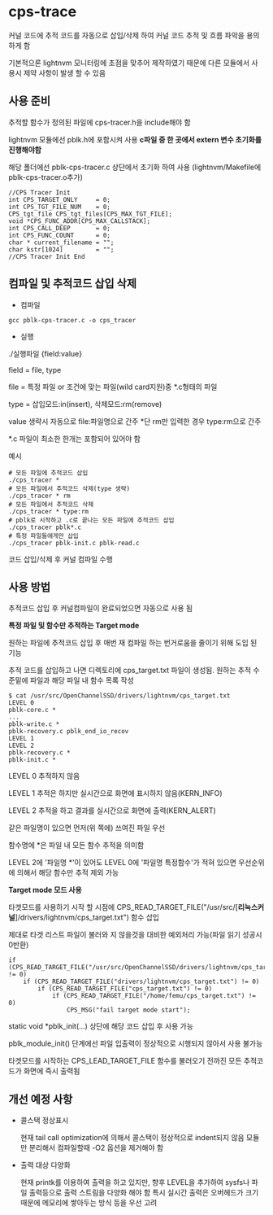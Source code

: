 # cps-trace

커널 코드에 추적 코드를 자동으로 삽입/삭제 하여 커널 코드 추적 및 흐름 파악을 용의하게 함

기본적으론 lightnvm 모니터링에 초점을 맞추어 제작하였기 때문에 다른 모듈에서 사용시 제약 사항이 발생 할 수 있음

## 사용 준비

추적할 함수가 정의된 파일에 cps-tracer.h을 include해야 함

lightnvm 모듈에선 pblk.h에 포함시켜 사용
**c파일 중 한 곳에서  extern 변수 초기화를 진행해야함**

해당 폴더에선 pblk-cps-tracer.c 상단에서 초기화 하여 사용
(lightnvm/Makefile에 pblk-cps-tracer.o추가)
```
//CPS Tracer Init
int CPS_TARGET_ONLY     = 0;
int CPS_TGT_FILE_NUM    = 0;
CPS_tgt_file CPS_tgt_files[CPS_MAX_TGT_FILE];
void *CPS_FUNC_ADDR[CPS_MAX_CALLSTACK];
int CPS_CALL_DEEP       = 0;
int CPS_FUNC_COUNT      = 0;
char * current_filename = "";
char kstr[1024]         = "";
//CPS Tracer Init End
```

## 컴파일 및 추적코드 삽입 삭제
* 컴파일
```
gcc pblk-cps-tracer.c -o cps_tracer
```
* 실행

./실행파일 {field:value}

field = file, type

file = 특정 파일 or 조건에 맞는 파일(wild card지원)중 *.c형태의 파일

type = 삽입모드:in(insert), 삭제모드:rm(remove)

value 생략시 자동으로 file:파일명으로 간주 *단 rm만 입력한 경우 type:rm으로 간주

*.c 파일이 최소한 한개는 포함되어 있어야 함

예시
```
# 모든 파일에 추적코드 삽입
./cps_tracer *
# 모든 파일에서 추적코드 삭제(type 생략)
./cps_tracer * rm
# 모든 파일에서 추적코드 삭제
./cps_tracer * type:rm
# pblk로 시작하고 .c로 끝나는 모든 파일에 추적코드 삽입
./cps_tracer pblk*.c
# 특정 파일들에게만 삽입
./cps_tracer pblk-init.c pblk-read.c 
```

코드 삽입/삭제 후 커널 컴파일 수행

## 사용 방법

추적코드 삽입 후 커널컴파일이 완료되었으면 자동으로 사용 됨

**특정 파일 및 함수만 추적하는 Target mode**

원하는 파일에 추적코드 삽입 후 매번 재 컴파일 하는 번거로움을 줄이기 위해 도입 된 기능

추적 코드를 삽입하고 나면 디렉토리에 cps_target.txt 파일이 생성됨. 원하는 추적 수준밑에 파일과 해당 파일 내 함수 목록 작성
```
$ cat /usr/src/OpenChannelSSD/drivers/lightnvm/cps_target.txt 
LEVEL 0
pblk-core.c *
...
pblk-write.c *
pblk-recovery.c pblk_end_io_recov
LEVEL 1
LEVEL 2
pblk-recovery.c *
pblk-init.c *
```

LEVEL 0 추적하지 않음

LEVEL 1 추적은 하지만 실시간으로 화면에 표시하지 않음(KERN_INFO)

LEVEL 2 추적을 하고 결과를 실시간으로 화면에 출력(KERN_ALERT)

같은 파일명이 있으면 먼저(위 쪽에) 쓰여진 파일 우선

함수명에 *은 파일 내 모든 함수 추적을 의미함

LEVEL 2에 '파일명 *'이 있어도 LEVEL 0에 '파일명 특정함수'가 적혀 있으면 우선순위에 의해서 해당 함수만 추적 제외 가능

**Target mode 모드 사용**

타겟모드를 사용하기 시작 할 시점에  CPS_READ_TARGET_FILE("/usr/src/[**리눅스커널**]/drivers/lightnvm/cps_target.txt") 함수 삽입

제대로 타겟 리스트 파일이 불러와 지 않을것을 대비한 예외처리 가능(파일 읽기 성공시 0반환)
```
if (CPS_READ_TARGET_FILE("/usr/src/OpenChannelSSD/drivers/lightnvm/cps_target.txt") != 0)
	if (CPS_READ_TARGET_FILE("drivers/lightnvm/cps_target.txt") != 0)
		if (CPS_READ_TARGET_FILE("cps_target.txt") != 0)
			if (CPS_READ_TARGET_FILE("/home/femu/cps_target.txt") != 0)
				CPS_MSG("fail target mode start");
```
static void *pblk_init(...) 상단에 해당 코드 삽입 후 사용 가능

pblk_module_init() 단계에선 파일 입출력이 정상적으로 시행되지 않아서 사용 불가능

타겟모드를 시작하는 CPS_LEAD_TARGET_FILE 함수를 불러오기 전까진 모든 추적코드가 화면에 즉시 출력됨


## 개선 예정 사항

* 콜스택 정상표시

	현재 tail call optimization에 의해서 콜스택이 정상적으로 indent되지 않음
	모듈만 분리해서 컴파일할때 -O2 옵션을 제거해야 함

* 출력 대상 다양화

	현재 printk를 이용하여 출력을 하고 있지만, 향후 LEVEL을 추가하여
	sysfs나 파일 출력등으로 출력 스트림을 다양화 해야 함
	특시 실시간 출력은 오버헤드가 크기 때문에 메모리에 쌓아두는 방식 등을 우선 고려

